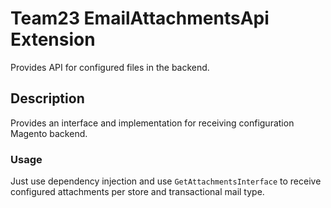 # Team23 EmailAttachmentsApi Extension

Provides API for configured files in the backend.

## Description

Provides an interface and implementation for receiving configuration Magento backend.

### Usage

Just use dependency injection and use `GetAttachmentsInterface` to receive configured attachments per store and 
transactional mail type.
